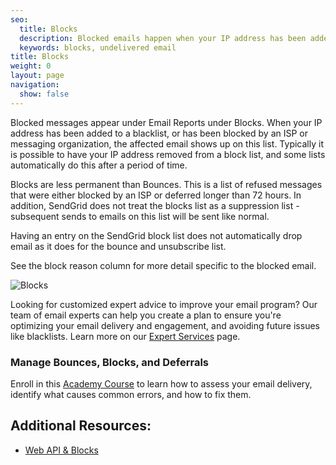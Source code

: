 ```yaml
---
seo:
  title: Blocks
  description: Blocked emails happen when your IP address has been added to a blacklist or has been blocked by an ISP or messaging organization.
  keywords: blocks, undelivered email
title: Blocks
weight: 0
layout: page
navigation:
  show: false
---
```


Blocked messages appear under Email Reports under Blocks. When your IP address has been added to a blacklist, or has been blocked by an ISP or messaging organization, the affected email shows up on this list. Typically it is possible to have your IP address removed from a block list, and some lists automatically do this after a period of time.

Blocks are less permanent than Bounces. This is a list of refused messages that were either blocked by an ISP or deferred longer than 72 hours. In addition, SendGrid does not treat the blocks list as a suppression list - subsequent sends to emails on this list will be sent like normal.


Having an entry on the SendGrid block list does not automatically drop email as it does for the bounce and unsubscribe list.

See the block reason column for more detail specific to the blocked email.

![Blocks]({{root_url}}/images/blocks_1.png)

<call-out>

Looking for customized expert advice to improve your email program? Our team of email experts can help you create a plan to ensure you're optimizing your email delivery and engagement, and avoiding future issues like blacklists. Learn more on our [Expert Services](https://sendgrid.com/solutions/expert-services/?utm_source=docs) page.

</call-out>

<academy-link img="/img/SGA_ManageBounces750.png" courselink="https://rise.articulate.com/share/rBJixBkt2kAqwQShqvOcKuevYulLLIZ9">

### Manage Bounces, Blocks, and Deferrals

Enroll in this [Academy Course](https://rise.articulate.com/share/rBJixBkt2kAqwQShqvOcKuevYulLLIZ9) to learn how to assess your email delivery, identify what causes common errors, and how to fix them.

</academy-link>


## Additional Resources:

* [Web API & Blocks]({{root_url}}/API_Reference/Web_API/blocks.html)

